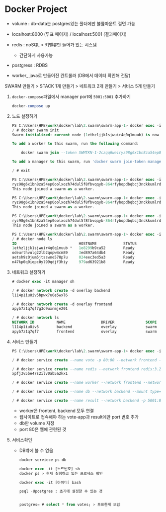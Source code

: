 #  Docker Project

* volume : db-data는 postgres있는 폴더에만 볼륨마운트 걸면 가능
* localhost:8000 (투표 페이지) / localhost:5001 (결과페이지)
* redis : noSQL > 키밸류만 들어가 있는 시스템 
  * 간단하게 사용가능
* postgress : RDBS

* worker_ java로 만들어진 컨트롤러 (DB에서 데이터 확인해 전달)





SWARM 만들기 > STACK 1개 만들기 > 네트워크 2개 만들기 > 서비스 5개 만들기



1. `docker-compose`파일에서 manager port에 `5001:5001` 추가하기

   ```sql
   docker-compose up
   ```



2. 노드 설정하기

   ```sql
   PS C:\Users\HPE\work\docker\lab\2.swarm\swarm-app-1> docker exec -it manager sh
   / # docker swarm init
   Swarm initialized: current node (1ethzljjk1sjwuir4q0q1muub) is now a manager.
   
   To add a worker to this swarm, run the following command:
   
       docker swarm join --token SWMTKN-1-2czqq6weiryz98g6x1bn8za54ep0oolxozh74dul5f8fbvqqyb-864rfybopdbqbcj3nckkumlrd 172.19.0.3:2377
   
   To add a manager to this swarm, run 'docker swarm join-token manager' and follow the instructions.
   
   / # exit
   
   PS C:\Users\HPE\work\docker\lab\2.swarm\swarm-app-1> docker exec -it work01 docker swarm join --token SWMTKN-1-2czqq6wei
   ryz98g6x1bn8za54ep0oolxozh74dul5f8fbvqqyb-864rfybopdbqbcj3nckkumlrd 172.19.0.3:2377
   This node joined a swarm as a worker.
   
   PS C:\Users\HPE\work\docker\lab\2.swarm\swarm-app-1> docker exec -it work02 docker swarm join --token SWMTKN-1-2czqq6wei
   ryz98g6x1bn8za54ep0oolxozh74dul5f8fbvqqyb-864rfybopdbqbcj3nckkumlrd 172.19.0.3:2377
   This node joined a swarm as a worker.
   
   PS C:\Users\HPE\work\docker\lab\2.swarm\swarm-app-1> docker exec -it work03 docker swarm join --token SWMTKN-1-2czqq6wei
   ryz98g6x1bn8za54ep0oolxozh74dul5f8fbvqqyb-864rfybopdbqbcj3nckkumlrd 172.19.0.3:2377
   This node joined a swarm as a worker.
   
   PS C:\Users\HPE\work\docker\lab\2.swarm\swarm-app-1> docker exec -it manager sh
   / # docker node ls
   ID                            HOSTNAME            STATUS              AVAILABILITY        MANAGER STATUS      ENGINE VERSION
   1ethzljjk1sjwuir4q0q1muub *   1e8299b9ca52        Ready               Active              Leader              19.03.5
   odeurthvulg22lb2qopw4cm89     3ed897a64db4        Ready               Active                                  19.03.5
   aetsh9z0jum5jtsswne578p7u     024eec3ed5a3        Ready               Active                                  19.03.5
   n47kp0q0iepc0yl99qdjf3hiy     979ad63921b8        Ready               Active                                  19.03.5
   ```



3. 네트워크 설정하기

   ```sql
   # docker exec -it manager sh
   
   / # docker network create -d overlay backend
   l114p1iu8iv5bpwx7u0e5wxl6
   
   / # docker network create -d overlay frontend
   apyb7z1q7qf7g3o9uxnmje201
   
   / # docker network ls
   NETWORK ID          NAME                DRIVER              SCOPE
   l114p1iu8iv5        backend             overlay             swarm
   apyb7z1q7qf7        frontend            overlay             swarm
   ```

   

4. 서비스 만들기

   ```sql
   PS C:\Users\HPE\work\docker\lab\2.swarm\swarm-app-1> docker exec -it manager sh
   
   / # docker service create --name vote -p 80:80 --network frontend --replicas 2 bretfisher/examplevotingapp_vote
   
   / # docker service create --name redis --network frontend redis:3.2
   xpfj3v5be47s2ilv0ab5a2kx1
   
   / # docker service create --name worker --network frontend --network backend bretfisher/examplevotingapp_worker:java
   
   / # docker service create --name db --network backend --mount type=volume,source=db-data,target=/var/lib/postgresql/data
   
   / # docker service create --name result --network backend -p 5001:80 bretfisher/examplevotingapp_result
   ```

   * worker은 frontent, backend 모두 연결
   * 웹사이트로 접속해야 하는 vote-app과 result에만 port 번호 추가
   * db만 volume 지정
   * port 80은 웹에 관련된 것



5. 서비스확인

   * DB밖에 볼 수 없음

     ```sql
     docker serviece ps db
     
     docker exec -it [노드번호] sh
     docker ps > 현재 실행하고 있는 프로세스 확인
     
     docker exec -it [아이디] bash
     
     psql -Upostgres : 초기에 설정할 수 있는 것 
     
     
     postgres= # select * from votes; > 투표한게 보임
     ```

     

